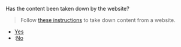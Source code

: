 <p>Has the content been taken down by the website?</p><blockquote><p>Follow <a href="https://withoutmyconsent.org/resources/take-down">these instructions</a> to take down content from a website.</p>
</blockquote><p><ul>
<li><a href="../one_more_persons">Yes</a></li>
<li>:<a href="organisations?services=harassment">No</a></li>
</ul>
</p>